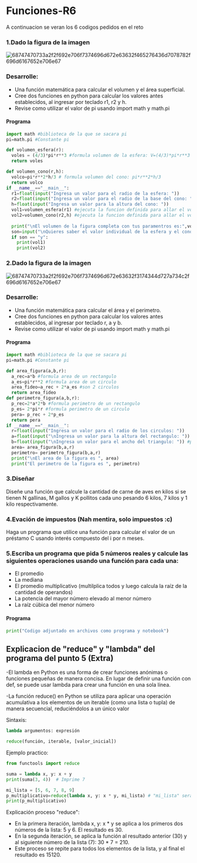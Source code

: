 # Funciones-R6
A continuacion se veran los 6 codigos pedidos en el reto


### 1.Dado la figura de la imagen
![68747470733a2f2f692e706f7374696d672e63632f465276436d7078782f696d6167652e706e67](https://github.com/user-attachments/assets/da9e14ba-e715-4c77-834b-413466c17180)
### Desarrolle:
- Una función matemática para calcular el volumen y el área superficial.
- Cree dos funciones en python para calcular los valores antes establecidos, al ingresar por teclado r1, r2 y h.
- Revise como utilizar el valor de pi usando import math y math.pi
#### Programa
```python
import math #biblioteca de la que se sacara pi
pi=math.pi #Constante pi

def volumen_esfera(r):
  voles = (4/3)*pi*r**3 #formula volumen de la esfera: V=(4/3)*pi*r**3
  return voles

def volumen_cono(r,h):
  volco=pi*r**2*h/3 # formula volumen del cono: pi*r**2*h/3
  return volco
if __name__=="__main__":
  r1=float(input("Ingresa un valor para el radio de la esfera: "))
  r2=float(input("Ingresa un valor para el radio de la base del cono: "))
  h=float(input("Ingresa un valor para la altura del cono: "))
  vol1=volumen_esfera(r1) #ejecuta la funcion definida para allar el volumen de la esfera
  vol2=volumen_cono(r2,h) #ejecuta la funcion definida para allar el volumen del cono
  
  print("\nEl volumen de la figura completa con tus paramentros es:",vol1+vol2)
  son=input("\nQuieres saber el valor individual de la esfera y el cono respectivamente? (y/n) ")
  if son == "y":
    print(vol1)
    print(vol2)
```
### 2.Dado la figura de la imagen
![68747470733a2f2f692e706f7374696d672e63632f3174344d727a734c2f696d6167652e706e67](https://github.com/user-attachments/assets/2afc883c-f38f-408a-b4d8-8d9ab78888db)
### Desarrolle:
- Una función matemática para calcular el área y el perimetro.
- Cree dos funciones en python para calcular los valores antes establecidos, al ingresar por teclado r, a y b.
- Revise como utilizar el valor de pi usando import math y math.pi
#### Programa
```python
import math #biblioteca de la que se sacara pi
pi=math.pi #Constante pi

def area_figura(a,b,r):
  a_rec=a*b #formula area de un rectangulo
  a_es=pi*r**2 #formula area de un circulo
  area_fideo=a_rec + 2*a_es #son 2 circulos
  return area_fideo
def perimetro_figura(a,b,r):
  p_rec=2*a*2*b #formula perimetro de un rectangulo
  p_es= 2*pi*r #formula perimetro de un circulo
  pera= p_rec + 2*p_es 
  return pera
if __name__=="__main__":
  r=float(input("Ingresa un valor para el radio de los circulos: "))
  a=float(input("\nIngresa un valor para la altura del rectangulo: "))
  b=float(input("\nIngresa un valor para el ancho del triangulo: ")) #preferiblemente mayor que la altura
  area= area_figura(b,a,r)
  perimetro= perimetro_figura(b,a,r)
  print("\nEl area de la figura es ", area)
  print("El perimetro de la figura es ", perimetro)
```
### 3.Diseñar
Diseñe una función que calcule la cantidad de carne de aves en kilos si se tienen N gallinas, M gallos y K pollitos cada uno pesando 6 kilos, 7 kilos y 1 kilo respectivamente.
### 4.Evación de impuestos (Nah mentira, solo impuestos :c)
Haga un programa que utilice una función para calcular el valor de un préstamo C usando interés compuesto del i por n meses.
### 5.Escriba un programa que pida 5 números reales y calcule las siguientes operaciones usando una función para cada una:
- El promedio
- La mediana
- El promedio multiplicativo (multilplica todos y luego calcula la raíz de la cantidad de operandos)
- La potencia del mayor número elevado al menor número
- La raíz cúbica del menor número
#### Programa
```python
print("Codigo adjuntado en archivos como programa y notebook")
```
## Explicacion de "reduce" y "lambda" del programa del punto 5 (Extra)
-El lambda en Python es una forma de crear funciones anónimas o funciones pequeñas de manera concisa. En lugar de definir una función con def, se puede usar lambda para crear una función en una sola línea.

-La función reduce() en Python se utiliza para aplicar una operación acumulativa a los elementos de un iterable (como una lista o tupla) de manera secuencial, reduciéndolos a un único valor

Sintaxis:
```python
lambda argumentos: expresión

reduce(función, iterable, [valor_inicial])
```
Ejemplo practico:
```python
from functools import reduce

suma = lambda x, y: x + y
print(suma(3, 4))  # Imprime 7

mi_lista = [5, 6, 7, 8, 9]
p_multiplicativo=reduce(lambda x, y: x * y, mi_lista) # "mi_lista" sera el valor iterable y "valor_inicial" sera el primer valor de esa lista
print(p_multiplicativo)
```
Explicación proceso "reduce":

* En la primera iteración, lambda x, y: x * y se aplica a los primeros dos números de la lista: 5 y 6. El resultado es 30.
* En la segunda iteración, se aplica la función al resultado anterior (30) y al  siguiente número de la lista (7): 30 * 7 = 210.
* Este proceso se repite para todos los elementos de la lista, y al final el resultado es 15120.
